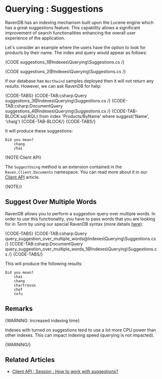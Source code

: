 ﻿# Querying : Suggestions

RavenDB has an indexing mechanism built upon the Lucene engine which has a great suggestions feature. This capability allows a significant improvement of search functionalities enhancing the overall user experience of the application.

Let's consider an example where the users have the option to look for products by their name. The index and query would appear as follows:

{CODE suggestions_1@Indexes\Querying\Suggestions.cs /}

{CODE suggestions_2@Indexes\Querying\Suggestions.cs /}

If our database has `Northwind` samples deployed then it will not return any results. However, we can ask RavenDB for help:

{CODE-TABS}
{CODE-TAB:csharp:Query suggestions_3@Indexes\Querying\Suggestions.cs /}
{CODE-TAB:csharp:DocumentQuery suggestions_4@Indexes\Querying\Suggestions.cs /}
{CODE-TAB-BLOCK:sql:RQL}
from index 'Products/ByName' 
where suggest('Name', 'chaig')
{CODE-TAB-BLOCK/}
{CODE-TABS/}

It will produce these suggestions:

    Did you mean?
        chang
        chai

{NOTE:Client API}

The `SuggestUsing` method is an extension contained in the `Raven.Client.Documents` namespace. You can read more about it in our [Client API](../../client-api/session/querying/how-to-work-with-suggestions) article. 

{NOTE/}

## Suggest Over Multiple Words

RavenDB allows you to perform a suggestion query over multiple words. In order to use this functionality, you have to pass words that you are looking for in *Term* by using our special RavenDB syntax (more details [here](../../indexes/querying/full-query-syntax#suggestions-over-multiple-words)):

{CODE-TABS}
{CODE-TAB:csharp:Query query_suggestion_over_multiple_words@Indexes\Querying\Suggestions.cs /}
{CODE-TAB:csharp:DocumentQuery query_suggestion_over_multiple_words_1@Indexes\Querying\Suggestions.cs /}
{CODE-TABS/}

This will produce the following results:

    Did you mean?
        chai
        chang
        chartreuse
        chef
        tofu

## Remarks

{WARNING: Increased indexing time}

Indexes with turned on suggestions tend to use a lot more CPU power than other indexes. This can impact indexing speed (querying is not impacted).

{WARNING/}

## Related Articles

- [Client API : Session : How to work with suggestions?](../../client-api/session/querying/how-to-work-with-suggestions)
